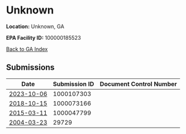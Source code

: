 # Unknown

**Location:** Unknown, GA

**EPA Facility ID:** 100000185523

[Back to GA Index](../../index.md)

## Submissions

| Date | Submission ID | Document Control Number |
|------|--------------|-------------------------|
| [2023-10-06](submissions/1000107303.md) | 1000107303 |  |
| [2018-10-15](submissions/1000073166.md) | 1000073166 |  |
| [2015-03-11](submissions/1000047799.md) | 1000047799 |  |
| [2004-03-23](submissions/29729.md) | 29729 |  |
